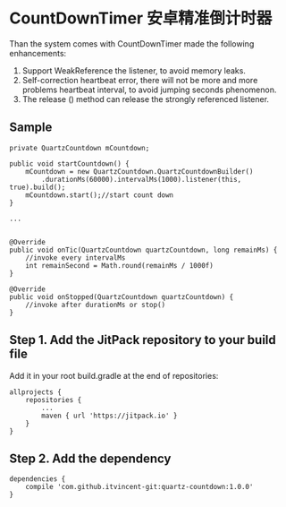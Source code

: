 # CountDownTimer 安卓精准倒计时器
Than the system comes with CountDownTimer made the following enhancements:

1. Support WeakReference the listener, to avoid memory leaks.
2. Self-correction heartbeat error, there will not be more and more problems heartbeat interval, to avoid jumping seconds phenomenon.
3. The release () method can release the strongly referenced listener.

## Sample
```
private QuartzCountdown mCountdown;

public void startCountdown() {
    mCountdown = new QuartzCountdown.QuartzCountdownBuilder()
        .durationMs(60000).intervalMs(1000).listener(this, true).build();
    mCountdown.start();//start count down
}

...


@Override
public void onTic(QuartzCountdown quartzCountdown, long remainMs) {
    //invoke every intervalMs
    int remainSecond = Math.round(remainMs / 1000f)
}

@Override
public void onStopped(QuartzCountdown quartzCountdown) {
    //invoke after durationMs or stop()
}
```

## Step 1. Add the JitPack repository to your build file
Add it in your root build.gradle at the end of repositories:
```
allprojects {
    repositories {
        ...
        maven { url 'https://jitpack.io' }
    }
}
```

## Step 2. Add the dependency
```
dependencies {
    compile 'com.github.itvincent-git:quartz-countdown:1.0.0'
}
```